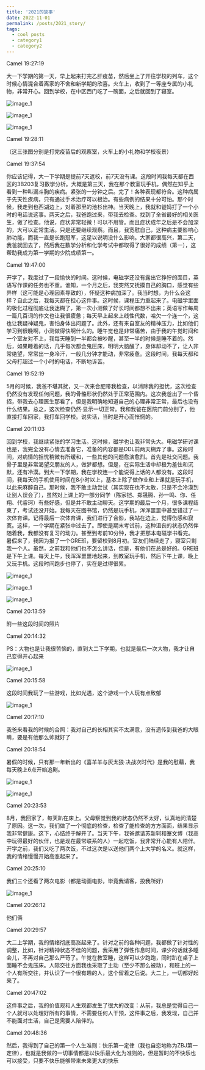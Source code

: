 ```yaml
---
title: '2021的故事'
date: 2022-11-01
permalink: /posts/2021_story/
tags:
  - cool posts
  - category1
  - category2
---
```


Camel 19:27:19

大一下学期的第一天，早上起来打完乙肝疫苗，然后坐上了开往学校的列车，这个时候心情混合着离家的不舍和新学期的欣喜。火车上，收到了一等座专属的小礼物，非常开心。回到学校，在中区西门吃了一碗面，之后就回到了寝室。

![image_1](/images/2021_life/image002.jpg)

![image_1](/images/2021_life/image004.jpg)

![image_1](/images/2021_life/image006.jpg)

Camel 19:28:11

（这三张图分别是打完疫苗后的观察室，火车上的小礼物和学校夜景）

Camel 19:37:54

你应该记得，大一下学期是提前7天返校，前7天没有课。这段时间我每天都在西区的3B203复习数学分析。大概是第三天，我在那个教室玩手机，偶然在知乎上看到一种叫漏斗胸的疾病。紧张的一分钟之后。完了！各种表现都符合。这种病属于先天性疾病，只有通过手术治疗可以根治。有些病例的结果十分可怕。那个时候，我走到也西湖边上，对着那里的池杉出神。当天晚上，我就和爸妈打了一个小时的电话说这事。两天之后，我爸跑过来，带我去检查。找到了全省最好的相关医生，做了检查。他说，症状非常轻微！可以不用管。而且症状成年之后是不会加深的，大可以正常生活。只是还要继续观察。而且，我宽慰自己，这种病主要影响心肺功能，而我一直是长跑冠军，这足以说明没什么影响。大家都很高兴，第二天，我爸就回去了，然后我在数学分析和化学考试中都取得了很好的成绩（第一），这帮助我成为第一学期的少院成绩第一。

Camel 19:47:00

开学了，我度过了一段愉快的时间。这时候，电磁学还没有露出它狰狞的面目，英语写作课的任务也不重。谁知，一个月之后，我突然又抚摸自己的胸口，感觉有些异样（这可能是心理因素导致的），怀疑这种病加深了。我当时想，为什么会这样？自此之后，我每天都在担心这件事。这时候，课程压力重起来了。电磁学里面的极化过程彻底让我迷糊了，第一次小测做了好长时间都想不出来；英语写作每周一篇几百词的作文也让我很疲惫；每天早上起来上线性代数，哈欠一个连一个，这也让我疑神疑鬼，害怕身体出问题了。此外，还有来自室友的精神压力，比如他们学习到很晚啊，小测做得快啊什么的。睡午觉也是非常痛苦，由于我的午觉时间和一个室友对不上，我每天睡到一半都会被吵醒，甚至一半的时候是睡不着的。然后，如果睡着的话，几乎每次都会鬼压床，明明大脑醒了，身体却动不了，让人非常绝望，常常出一身冷汗，一般几分钟才能动，非常疲惫。这段时间，我每天都和父母打超过一个小时的电话，不断地诉苦。

Camel 19:52:19

5月的时候，我爸不堪其扰，又一次来合肥带我检查，以消除我的担忧，这次检查仍然没有发现任何问题，我的骨骼形状仍然处于正常范围内。这次我爸出了一个昏招，带我去心理医生那看了，但是我明确地知道自己的心理非常正常，最后也没有什么结果。总之，这次检查仍然·显示一切正常。我和我爸在医院门前分别了，他直接打车回家，我打车回学校。说实话，当时是开心而怅惘的。

Camel 20:11:03

回到学校，我继续紧张的学习生活。这时候，磁学也让我非常头大。电磁学研讨课也是，我完全没有心情去准备它，准备的内容都是DDL前两天糊弄了事。这段时间，对病情的担忧稍微有所缓和，一些其他的问题愈演愈烈。首先是社交问题。我骨子里是非常渴望交朋友的人，做梦都想。但是，在实际生活中却极为羞怯和沉默，还有冷漠。到大一下学期，我在学校连一个能说得上话的人都没有。这段时间，我每天的手机使用时间在8小时以上，基本上除了做作业和上课就是玩手机，以此来麻醉自己。那时候，我不敢主动尝试（其实现在也不太敢，只是不会冷漠到让别人误会了），虽然对上课上的一部分同学（陈家铠、郑晟腾、孙一鸣、你、任翔、代睿珂）有些好感，但是并不敢主动聊天。这学期的最后一个月，很多课程结束了，考试还没开始。我每天在图书馆，仍然是玩手机，浑浑噩噩中甚至错过了一次体育课。记得最后一次体育课，我们进行了合影，我站在边上，觉得伤感和寂寞。这样，一个学期在紧张中过去了。即使是期末考试前，这种沮丧的状态仍然伴随着我，我都没有复习的动力。甚至到考前10分钟，我才把那本电磁学书看完。暑假来了，我因为报了一个GRE班，要留校到8月初。室友们陆续走了，寝室只剩我一个人。虽然，之前我和他们也不怎么讲话，但是，有他们在总是好的。GRE班是下午上课。每天上午，我浑浑噩噩地起来，到教室玩手机，然后下午上课，晚上又玩手机。这段时间跑步也停了，实在是过得很累。

![image_1](/images/2021_life/image008.jpg) 

![image_1](/images/2021_life/image010.jpg)

![image_1](/images/2021_life/image012.jpg)

Camel 20:13:59

附一些这段时间的照片

Camel 20:14:32

PS：大物也是让我很苦恼的，直到大二下学期，也就是最后一次大物，我才让自己变得开心起来

![image_1](/images/2021_life/image014.jpg)

Camel 20:15:58

这段时间我玩了一些游戏，比如光遇，这个游戏一个人玩有点致郁

![image_1](/images/2021_life/image016.jpg) 

Camel 20:17:10

我爸来看我的时候的合照：我对自己的长相其实不太满意，没有遗传到我爸的大眼睛，要是有他那么帅就好了

Camel 20:18:54

暑假的时候，只有那一年新出的《喜羊羊与灰太狼·决战次时代》是我的慰藉，我每天晚上6点开始追剧。

![image_1](/images/2021_life/image018.jpg)

![image_1](/images/2021_life/image019.jpg)

Camel 20:23:53

8月，我回家了，每天趴在床上。父母察觉到我的状态仍然不太好，认真地问清楚了原因。这一次，我们做了一个彻底的检查，检查了能检查的方方面面，结果显示我非常健康。这下，心结终于解开了。当天下午，我爸邀请苏新轲和蹇文博（我高中玩得最好的伙伴，也是现在最常联系的人）一起吃饭，我非常开心能有人陪伴。开学之前，我们又吃了两次饭，不过这次是以送他们两个上大学的名义。就这样，我的情绪慢慢开始高涨起来了。

Camel 20:25:10

我们三个还看了两次电影（都是动画电影，毕竟我请客，投我所好）

![image_1](/images/2021_life/image020.jpg)

Camel 20:26:12

他们俩

Camel 20:29:57

大二上学期，我的情绪彻底高涨起来了。针对之前的各种问题，我都做了针对性的调整，比如，针对精神状态不佳的问题，我采用了弹性作息时间，课少的话就多睡会儿，不再对自己那么严苛了。午觉在教室睡，这样可以少跑跑，同时趴在桌子上面睡不会鬼压床。人际交往方面我也采取了主动（至少不那么被动），和班上的一个人有所交往，并认识了一个很有趣的人，这个留着之后说。大二上，一切都好起来了。

Camel 20:47:02

这件事之后，我的价值观和人生观都发生了很大的改变：从前，我总是觉得自己一个人就可以处理好所有的事情，不需要任何人干预，这件事之后，我发现，自己并不能面对生活，自己是需要人陪伴的。

Camel 20:48:36

然后，我得到了自己的第一个人生准则：快乐第一定律（我也自恋地称为ZBJ第一定律），也就是我做的一切事情都是以快乐最大化为准则的，但是暂时的不快乐也可以接受，只要不快乐能够带来未来更大的快乐

